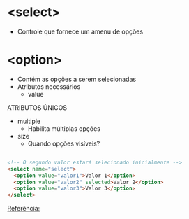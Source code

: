 # \<select>

- Controle que fornece um amenu de opções

# \<option>

- Contém as opções a serem selecionadas
- Atributos necessários
    - value

ATRIBUTOS ÚNICOS
- multiple
    - Habilita múltiplas opções
- size
    - Quando opções visíveis?

```html

<!-- O segundo valor estará selecionado inicialmente -->
<select name="select">
  <option value="valor1">Valor 1</option>
  <option value="valor2" selected>Valor 2</option>
  <option value="valor3">Valor 3</option>
</select>

```

[Referência:](https://developer.mozilla.org/pt-BR/docs/Web/HTML/Element/select)